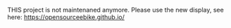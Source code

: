 THIS project is not maintenaned anymore. Please use the new display, see here: https://opensourceebike.github.io/
